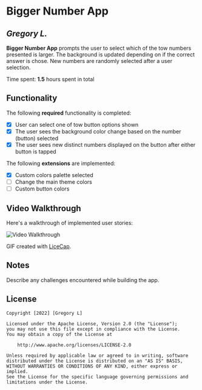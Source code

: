 # Bigger Number App

## *Gregory L.*

**Bigger Number App** prompts the user to select which of the tow numbers presented is larger. The background is updated depending on if the correct answer is chose. New numbers
are randomly selected after a user selection.

Time spent: **1.5** hours spent in total

## Functionality

The following **required** functionality is completed:

* [x] User can select one of tow button options shown
* [x] The user sees the background color change based on the number (button) selected
* [x] The user sees new distinct numbers displayed on the button after either button is tapped

The following **extensions** are implemented:

* [X] Custom colors palette selected
* [ ] Change the main theme colors
* [ ] Custom button colors

## Video Walkthrough

Here's a walkthrough of implemented user stories:

<img src='https://media.giphy.com/media/53JBUexk0wHaZacmIl/giphy.gif' title='Video Walkthrough' width='' alt='Video Walkthrough' />

GIF created with [LiceCap](http://www.cockos.com/licecap/).

## Notes

Describe any challenges encountered while building the app.

## License

    Copyright [2022] [Gregory L]

    Licensed under the Apache License, Version 2.0 (the "License");
    you may not use this file except in compliance with the License.
    You may obtain a copy of the License at

        http://www.apache.org/licenses/LICENSE-2.0

    Unless required by applicable law or agreed to in writing, software
    distributed under the License is distributed on an "AS IS" BASIS,
    WITHOUT WARRANTIES OR CONDITIONS OF ANY KIND, either express or implied.
    See the License for the specific language governing permissions and
    limitations under the License.